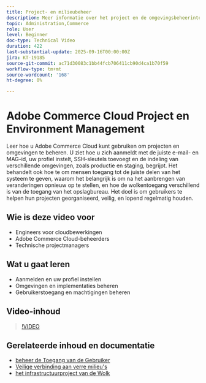 ```yaml
---
title: Project- en milieubeheer
description: Meer informatie over het project en de omgevingsbeheerinterface van Adobe Commerce Cloud
topic: Administration,Commerce
role: User
level: Beginner
doc-type: Technical Video
duration: 422
last-substantial-update: 2025-09-16T00:00:00Z
jira: KT-19185
source-git-commit: ac71d30083c1bb44fcb706411cb90d4ca1b70f59
workflow-type: tm+mt
source-wordcount: '168'
ht-degree: 0%

---
```



# Adobe Commerce Cloud Project en Environment Management

Leer hoe u Adobe Commerce Cloud kunt gebruiken om projecten en omgevingen te beheren. U ziet hoe u zich aanmeldt met de juiste e-mail- en MAG-id, uw profiel instelt, SSH-sleutels toevoegt en de indeling van verschillende omgevingen, zoals productie en staging, begrijpt. Het behandelt ook hoe te om mensen toegang tot de juiste delen van het systeem te geven, waarom het belangrijk is om na het aanbrengen van veranderingen opnieuw op te stellen, en hoe de wolkentoegang verschillend is van de toegang van het opslagbureau. Het doel is om gebruikers te helpen hun projecten georganiseerd, veilig, en lopend regelmatig houden.

## Wie is deze video voor

* Engineers voor cloudbewerkingen
* Adobe Commerce Cloud-beheerders
* Technische projectmanagers

## Wat u gaat leren

* Aanmelden en uw profiel instellen
* Omgevingen en implementaties beheren
* Gebruikerstoegang en machtigingen beheren

## Video-inhoud

>[!VIDEO](https://video.tv.adobe.com/v/3474967/?learn=on&enablevpops&captions=dut)

## Gerelateerde inhoud en documentatie

* [ beheer de Toegang van de Gebruiker ](https://experienceleague.adobe.com/nl/docs/commerce-on-cloud/user-guide/project/user-access)
* [ Veilige verbinding aan verre milieu&#39;s ](https://experienceleague.adobe.com/nl/docs/commerce-on-cloud/user-guide/develop/secure-connections)
* [ het infrastructuurproject van de Wolk ](https://experienceleague.adobe.com/nl/docs/commerce-on-cloud/user-guide/project/overview)
